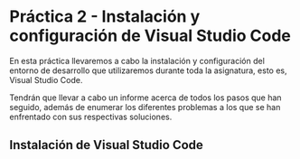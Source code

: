 # Práctica 2 - Instalación y configuración de Visual Studio Code

En esta práctica llevaremos a cabo la instalación y configuración del entorno de desarrollo que utilizaremos
durante toda la asignatura, esto es, Visual Studio Code.

Tendrán que llevar a cabo un informe acerca de todos los pasos que han seguido, además de enumerar
los diferentes problemas a los que se han enfrentado con sus respectivas soluciones.

## Instalación de Visual Studio Code

